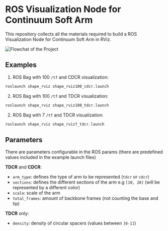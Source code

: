 # ROS Visualization Node for Continuum Soft Arm
This repository collects all the materials required to build a ROS Visualization Node for Continuum Soft Arm in RViz.

![Flowchat of the Project](/docs/flowchart.svg)


## Examples
1) ROS Bag with 100 `/tf` and CDCR visualization:
```bash
roslaunch shape_rviz shape_rviz100_cdcr.launch
```

2) ROS Bag with 100 `/tf` and TDCR visualization:
```bash
roslaunch shape_rviz shape_rviz100_tdcr.launch
```

2) ROS Bag with 7 `/tf` and TDCR visualization:
```bash
roslaunch shape_rviz shape_rviz7_tdcr.launch
```

## Parameters

There are parameters configurable in the ROS params (there are predefined values included in the example launch files)

**TDCR** and **CDCR**:
- `arm_type`: defines the type of arm to be represented (`tdcr` or `cdcr`)
- `sections`: defines the different sections of the arm e.g `[10, 20]` (will be represented by a different color)
- `scale`: scale of the arm
- `total_frames`: amount of backbone frames (not counting the base and tip)

**TDCR** only:
- `density`: density of circular spacers (values between `]0-1]`)



